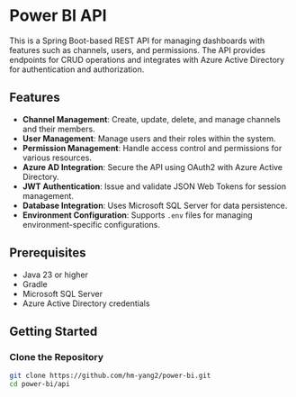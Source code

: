 # Power BI API

This is a Spring Boot-based REST API for managing dashboards with features such as channels, users, and permissions. The API provides endpoints for CRUD operations and integrates with Azure Active Directory for authentication and authorization.

## Features

- **Channel Management**: Create, update, delete, and manage channels and their members.
- **User Management**: Manage users and their roles within the system.
- **Permission Management**: Handle access control and permissions for various resources.
- **Azure AD Integration**: Secure the API using OAuth2 with Azure Active Directory.
- **JWT Authentication**: Issue and validate JSON Web Tokens for session management.
- **Database Integration**: Uses Microsoft SQL Server for data persistence.
- **Environment Configuration**: Supports `.env` files for managing environment-specific configurations.

## Prerequisites

- Java 23 or higher
- Gradle
- Microsoft SQL Server
- Azure Active Directory credentials

## Getting Started

### Clone the Repository

```bash
git clone https://github.com/hm-yang2/power-bi.git
cd power-bi/api